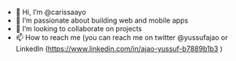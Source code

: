 - 👋 Hi, I’m @carissaayo
- 👀 I’m passionate about building web and mobile apps
- 💞️ I’m looking to collaborate on projects
- 📫 How to reach me (you can reach me on twitter 
@yussufajao or LinkedIn (https://www.linkedin.com/in/ajao-yussuf-b7889b1b3 )

<!---
carissaayo/carissaayo is a ✨ special ✨ repository because its `README.md` (this file) appears on your GitHub profile.
You can click the Preview link to take a look at your changes.
--->
